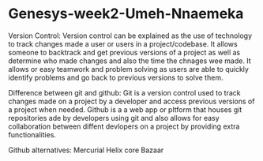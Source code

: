 # Genesys-week2-Umeh-Nnaemeka
Version Control:
    Version control can be explained as the use of technology to track changes made a user or users in a project/codebase. It allows someone to backtrack and get previous versions of a project as well as determine who made changes and also the time the chnages wee made. It allows or easy teamwork and problem solving as users are able to quickly identify problems and go back to previous versions to solve them.

Difference between git and github:
    Git is a version control used to track changes made on a project by a developer and access previous versions of a project when needed. 
    Github is a a web app or pltform that houses git repositories ade by developers using git and also allows for easy collaboration between diffent devlopers on a project by providing extra functionalities.

Github alternatives:
    Mercurial
    Helix core
    Bazaar